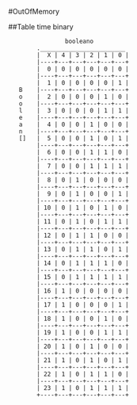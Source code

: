#OutOfMemory

##Table time binary

                    booleano
            .________________________
            |  X | 4 | 3 | 2 | 1 | 0 |
            |----+---+---+---+---+---+
            |  0 | 0 | 0 | 0 | 0 | 0 |
            |----+---+---+---+---+---+
            |  1 | 0 | 0 | 0 | 0 | 1 |
       B    |----+---+---+---+---+---+
       o    |  2 | 0 | 0 | 0 | 1 | 0 |
       o    |----+---+---+---+---+---+
       l    |  3 | 0 | 0 | 0 | 1 | 1 |
       e    |----+---+---+---+---+---+
       a    |  4 | 0 | 0 | 1 | 0 | 0 |
       n    |----+---+---+---+---+---+
       []   |  5 | 0 | 0 | 1 | 0 | 1 |
            |----+---+---+---+---+---+
            |  6 | 0 | 0 | 1 | 1 | 0 |
            |----+---+---+---+---+---+
            |  7 | 0 | 0 | 1 | 1 | 1 |
            |----+---+---+---+---+---+
            |  8 | 0 | 1 | 0 | 0 | 0 |
            |----+---+---+---+---+---+
            |  9 | 0 | 1 | 0 | 0 | 1 |
            |----+---+---+---+---+---+
            | 10 | 0 | 1 | 0 | 1 | 0 |
            |----+---+---+---+---+---+
            | 11 | 0 | 1 | 0 | 1 | 1 |
            |----+---+---+---+---+---+
            | 12 | 0 | 1 | 1 | 0 | 0 |
            |----+---+---+---+---+---+
            | 13 | 0 | 1 | 1 | 0 | 1 |
            |----+---+---+---+---+---+
            | 14 | 0 | 1 | 1 | 1 | 0 |
            |----+---+---+---+---+---+
            | 15 | 0 | 1 | 1 | 1 | 1 |
            |----+---+---+---+---+---+
            | 16 | 1 | 0 | 0 | 0 | 0 |
            |----+---+---+---+---+---+
            | 17 | 1 | 0 | 0 | 0 | 1 |
            |----+---+---+---+---+---+
            | 18 | 1 | 0 | 0 | 1 | 0 |
            |----+---+---+---+---+---+
            | 19 | 1 | 0 | 0 | 1 | 1 |
            |----+---+---+---+---+---+
            | 20 | 1 | 0 | 1 | 0 | 0 |
            |----+---+---+---+---+---+
            | 21 | 1 | 0 | 1 | 0 | 1 |
            |----+---+---+---+---+---+
            | 22 | 1 | 0 | 1 | 1 | 0 |
            |----+---+---+---+---+---+
            | 23 | 1 | 0 | 1 | 1 | 1 |
            +----+---+---+---+---+---+